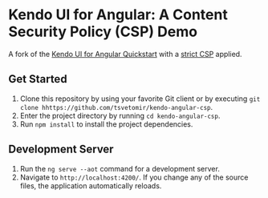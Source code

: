 # Kendo UI for Angular: A Content Security Policy (CSP) Demo

A fork of the [Kendo UI for Angular Quickstart](https://github.com/telerik/kendo-angular-quickstart-cli) with a [strict CSP](https://github.com/tsvetomir/kendo-angular-csp/blob/master/src/index.html#L6) applied.

## Get Started

1. Clone this repository by using your favorite Git client or by executing `git clone hhttps://github.com/tsvetomir/kendo-angular-csp`.
1. Enter the project directory by running `cd kendo-angular-csp`.
1. Run `npm install` to install the project dependencies.

## Development Server

1. Run the `ng serve --aot` command for a development server.
1. Navigate to `http://localhost:4200/`. If you change any of the source files, the application automatically reloads.

